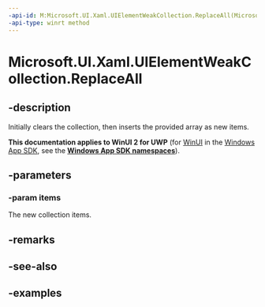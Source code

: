 ```yaml
---
-api-id: M:Microsoft.UI.Xaml.UIElementWeakCollection.ReplaceAll(Microsoft.UI.Xaml.UIElement[])
-api-type: winrt method
---
```


<!-- Method syntax.
public void UIElementWeakCollection.ReplaceAll(UIElement[] items)
-->

# Microsoft.UI.Xaml.UIElementWeakCollection.ReplaceAll

## -description

Initially clears the collection, then inserts the provided array as new items.

**This documentation applies to WinUI 2 for UWP** (for [WinUI](/windows/apps/winui/winui3/) in the [Windows App SDK](/windows/apps/windows-app-sdk/), see the **[Windows App SDK namespaces](/windows/windows-app-sdk/api/winrt/)**).

## -parameters
### -param items

The new collection items.

## -remarks

## -see-also

## -examples

